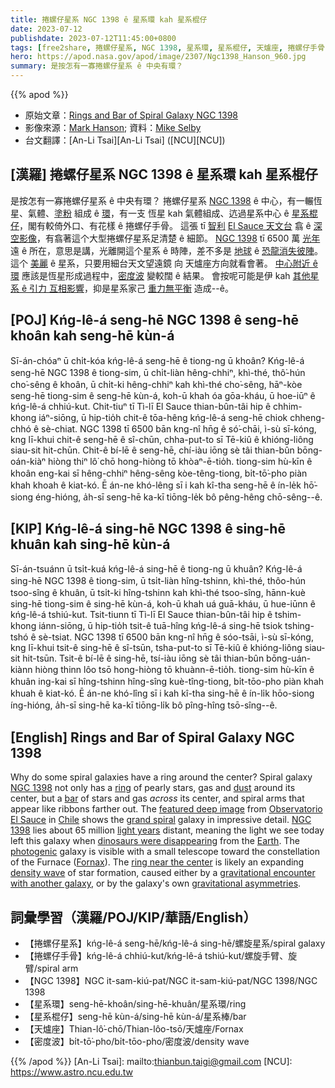 ```yaml
---
title: 捲螺仔星系 NGC 1398 ê 星系環 kah 星系棍仔
date: 2023-07-12
publishdate: 2023-07-12T11:45:00+0800
tags: [free2share, 捲螺仔星系, NGC 1398, 星系環, 星系棍仔, 天爐座, 捲螺仔手骨, 密度波]
hero: https://apod.nasa.gov/apod/image/2307/Ngc1398_Hanson_960.jpg
summary: 是按怎有一寡捲螺仔星系 ê 中央有環？
---
```


{{% apod %}}

- 原始文章：[Rings and Bar of Spiral Galaxy NGC 1398](https://apod.nasa.gov/apod/ap230712.html)
- 影像來源：[Mark Hanson](https://www.instagram.com/hansonastronomy1); 資料：[Mike Selby](https://www.facebook.com/masterdarksastro/)
- 台文翻譯：[An-Li Tsai][An-Li Tsai] ([NCU][NCU])

## [漢羅] 捲螺仔星系 NGC 1398 ê 星系環 kah 星系棍仔
是按怎有一寡捲螺仔星系 ê 中央有環？
捲螺仔星系 [NGC 1398][NGC 1398 1] ê 中心，有一輾恆星、氣體、[塗粉][dust] 組成 ê [環][ring]，有一支 恆星 kah 氣體組成、迒過星系中心 ê [星系棍仔][bar]，閣有較倚外口、有花樣 ê 捲螺仔手骨。
這張 tī [智利][Chile] [El Sauce 天文台][Observatorio El Sauce] 翕 ê [深空影像][featured deep image]，有翕著這个大型捲螺仔星系足清楚 ê 細節。
[NGC 1398][NGC 1398 2] tī 6500 萬 [光年][light years] 遠 ê 所在，意思是講，光離開這个星系 ê 時陣，差不多是 [地球][Earth] ê [恐龍消失彼陣][dinosaurs were disappearing]。
這个 [美麗][photogenic] ê 星系，只要用細台天文望遠鏡 向 天爐座方向就看會著。
[中心附近 ê 環][ring near the center] 應該是恆星形成過程中，[密度波][density wave] 變較闊 ê 結果。
會按呢可能是伊 kah [其他星系 ê 引力 互相影響][gravitational encounter with another galaxy]，抑是星系家己 [重力無平衡][gravitational asymmetries] 造成--ê。

## [POJ] Kńg-lê-á seng-hē NGC 1398 ê seng-hē khoân kah seng-hē kùn-á
Sī-án-chóaⁿ ū chi̍t-kóa kńg-lê-á seng-hē ê tiong-ng ū khoân?
Kńg-lê-á seng-hē NGC 1398 ê tiong-sim, ū chi̍t-liàn hêng-chhiⁿ, khì-thé, thô͘-hún cho͘-sêng ê khoân, ū chi̍t-ki hêng-chhiⁿ kah khì-thé cho͘-sêng, hāⁿ-kòe seng-hē tiong-sim ê seng-hē kùn-á, koh-ū khah óa gōa-kháu, ū hoe-iūⁿ ê kńg-lê-á chhiú-kut.
Chit-tiuⁿ tī Tì-lī El Sauce thian-bûn-tâi hip ê chhim-khong iáⁿ-siōng, ū hip-tio̍h chit-ê tōa-hêng kńg-lê-á seng-hē chiok chheng-chhó ê sè-chiat.
NGC 1398 tī 6500 bān kng-nî hn̄g ê só͘-chāi, ì-sù sī-kóng, kng lī-khui chit-ê seng-hē ê sî-chūn, chha-put-to sī Tē-kiû ê khióng-liông siau-sit hit-chūn.
Chit-ê bí-lē ê seng-hē, chí-iàu iōng sè tâi thian-bûn bōng-oán-kiàⁿ hiòng thiⁿ lô͘ chō hong-hiòng tō khòaⁿ-ē-tio̍h.
tiong-sim hù-kīn ê khoân eng-kai sī hêng-chhiⁿ hêng-sêng kòe-têng-tiong, bi̍t-tō͘-pho piàn khah khoah ê kiat-kó.
Ē án-ne khó-lêng sī i kah kî-tha seng-hē ê ín-le̍k hō͘-siong éng-hióng, a̍h-sī seng-hē ka-kī tiōng-le̍k bô pêng-hêng chō-sêng--ê.

## [KIP] Kńg-lê-á sing-hē NGC 1398 ê sing-hē khuân kah sing-hē kùn-á
Sī-án-tsuánn ū tsi̍t-kuá kńg-lê-á sing-hē ê tiong-ng ū khuân?
Kńg-lê-á sing-hē NGC 1398 ê tiong-sim, ū tsi̍t-liàn hîng-tshinn, khì-thé, thôo-hún tsoo-sîng ê khuân, ū tsi̍t-ki hîng-tshinn kah khì-thé tsoo-sîng, hānn-kuè sing-hē tiong-sim ê sing-hē kùn-á, koh-ū khah uá guā-kháu, ū hue-iūnn ê kńg-lê-á tshiú-kut.
Tsit-tiunn tī Tì-lī El Sauce thian-bûn-tâi hip ê tshim-khong iánn-siōng, ū hip-tio̍h tsit-ê tuā-hîng kńg-lê-á sing-hē tsiok tshing-tshó ê sè-tsiat.
NGC 1398 tī 6500 bān kng-nî hn̄g ê sóo-tsāi, ì-sù sī-kóng, kng lī-khui tsit-ê sing-hē ê sî-tsūn, tsha-put-to sī Tē-kiû ê khióng-liông siau-sit hit-tsūn.
Tsit-ê bí-lē ê sing-hē, tsí-iàu iōng sè tâi thian-bûn bōng-uán-kiànn hiòng thinn lôo tsō hong-hiòng tō khuànn-ē-tio̍h.
tiong-sim hù-kīn ê khuân ing-kai sī hîng-tshinn hîng-sîng kuè-tîng-tiong, bi̍t-tōo-pho piàn khah khuah ê kiat-kó.
Ē án-ne khó-lîng sī i kah kî-tha sing-hē ê ín-li̍k hōo-siong íng-hióng, a̍h-sī sing-hē ka-kī tiōng-li̍k bô pîng-hîng tsō-sîng--ê.

## [English] Rings and Bar of Spiral Galaxy NGC 1398
Why do some spiral galaxies have a ring around the center?
Spiral galaxy [NGC 1398][NGC 1398 1] not only has a [ring][ring] of pearly stars, gas and [dust][dust] around its center, but a [bar][bar] of stars and gas _across_ its center, and spiral arms that appear like ribbons farther out.
The [featured deep image][featured deep image] from [Observatorio El Sauce][Observatorio El Sauce] in [Chile][Chile] shows the [grand spiral][grand spiral] galaxy in impressive detail.
[NGC 1398][NGC 1398 2] lies about 65 million [light years][light years] distant, meaning the light we see today left this galaxy when [dinosaurs were disappearing][dinosaurs were disappearing] from the [Earth][Earth].
The [photogenic][photogenic] galaxy is visible with a small telescope toward the constellation of the Furnace ([Fornax][Fornax]).
The [ring near the center][ring near the center] is likely an expanding [density wave][density wave] of star formation, caused either by a [gravitational encounter with another galaxy][gravitational encounter with another galaxy], or by the galaxy's own [gravitational asymmetries][gravitational asymmetries].

## 詞彙學習（漢羅/POJ/KIP/華語/English）
- 【捲螺仔星系】kńg-lê-á seng-hē/kńg-lê-á sing-hē/螺旋星系/spiral galaxy
- 【捲螺仔手骨】kńg-lê-á chhiú-kut/kńg-lê-á tshiú-kut/螺旋手臂、旋臂/spiral arm
- 【NGC 1398】NGC it-sam-kiú-pat/NGC it-sam-kiú-pat/NGC 1398/NGC 1398
- 【星系環】seng-hē-khoân/sing-hē-khuân/星系環/ring
- 【星系棍仔】seng-hē kùn-á/sing-hē kùn-á/星系棒/bar
- 【天爐座】Thian-lô͘-chō/Thian-lôo-tsō/天爐座/Fornax
- 【密度波】bi̍t-tō͘-pho/bi̍t-tōo-pho/密度波/density wave

{{% /apod %}}
[An-Li Tsai]: mailto:thianbun.taigi@gmail.com
[NCU]: https://www.astro.ncu.edu.tw

[copyright]: https://apod.nasa.gov/apod/fap/lib/about_apod.html#srapply
[License]: https://creativecommons.org/licenses/by/2.0/

[NGC 1398 1]:https://en.wikipedia.org/wiki/NGC_1398
[ring]:https://apod.nasa.gov/apod/ap170710.html
[dust]:https://apod.nasa.gov/apod/ap030706.html
[bar]:https://apod.nasa.gov/apod/ap221016.html
[featured deep image]:https://www.instagram.com/p/CtCsJ19N5tb/
[Observatorio El Sauce]:https://youtu.be/S4rFdr2Qmjk
[Chile]:https://en.wikipedia.org/wiki/Chile
[grand spiral]:https://apod.nasa.gov/apod/ap171226.html
[NGC 1398 2]:https://ui.adsabs.harvard.edu/abs/1995ApJ...447..159M/abstract
[light years]:https://spaceplace.nasa.gov/light-year/en/
[dinosaurs were disappearing]:https://en.wikipedia.org/wiki/Cretaceous%E2%80%93Paleogene_extinction_event
[Earth]:https://solarsystem.nasa.gov/planets/earth/overview/
[photogenic]:https://i.etsystatic.com/18172150/r/il/097703/4787375357/il_794xN.4787375357_7476.jpg
[Fornax]:https://en.wikipedia.org/wiki/Fornax
[ring near the center]:https://apod.nasa.gov/apod/ap170807.html
[density wave]:https://en.wikipedia.org/wiki/Density_wave_theory
[gravitational encounter with another galaxy]:https://apod.nasa.gov/apod/ap130514.html
[gravitational asymmetries]:https://en.wikipedia.org/wiki/Ring_galaxy#Bar_instability
